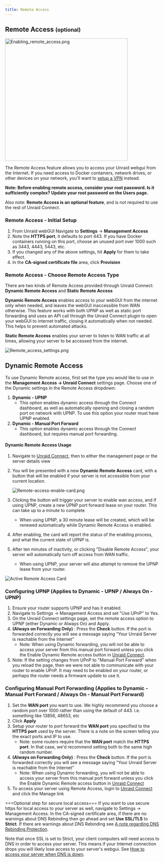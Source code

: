 ```yaml
---
title: Remote Access
---
```



## **Remote Access** <small>(optional)</small>

<img src="/docs/legacy/Enabling_remote_access.png" title="Enabling_remote_access.png"
width="400" alt="Enabling_remote_access.png" />

The Remote Access feature
allows you to access your Unraid webgui from the Internet. If you need
access to Docker containers, network drives, or other devices on your
network, you'll want to [setup a
VPN](https://wiki.unraid.net/Manual/Security#VPN) instead.

**Note: Before enabling remote access, consider your root password. Is
it sufficiently complex? Update your root password on the Users page.**

Also note: **Remote Access is an optional feature**, and is not required
to use the rest of Unraid Connect.

### Remote Access - **Initial Setup**

1.  From Unraid webGUI Navigate to **Settings** → **Management Access**
2.  Note the **HTTPS port**, it defaults to port 443. If you have Docker
    containers running on this port, choose an unused port over 1000
    such as 3443, 4443, 5443, etc.
3.  If you changed any of the above settings, hit **Apply** for them to
    take effect.
4.  In the **CA-signed certificate file** area, click **Provision**

### Remote Access - **Choose Remote Access Type**

There are two kinds of Remote Access provided through Unraid Connect:
**Dynamic Remote Access** and **Static Remote Access**

**Dynamic Remote Access** enables access to your webGUI from the
internet only when needed, and leaves the webGUI inaccessible from WAN
otherwise. This feature works with both UPNP as well as static port
forwarding and uses an API call through the Unraid Connect plugin to
open your webGUI to internet traffic, closing it automatically when not
needed. This helps to prevent automated attacks.

**Static Remote Access** enables your server to listen to WAN traffic at
all times, allowing your server to be accessed from the internet.

![](/docs/legacy/Remote_access_settings.png "Remote_access_settings.png")

## **Dynamic Remote Access**

To use Dynamic Remote access, first set the type you would like to use
in the **Management Access → Unraid Connect** settings page. Choose one
of the Dynamic settings in the Remote Access dropdown:

1.  **Dynamic - UPNP**
    - This option enables dynamic access through the Connect dashboard,
      as well as automatically opening and closing a random port on
      network with UPNP. To use this option your router must have UPNP
      enabled.
2.  **Dynamic - Manual Port Forward**
    - This option enables dynamic access through the Connect dashboard,
      but requires manual port forwarding.

#### Dynamic Remote Access Usage

1.  Navigate to [Unraid Connect](Connect#Connect "wikilink"), then to
    either the management page or the server details view
2.  You will be presented with a new **Dynamic Remote Access** card,
    with a button that will be enabled if your server is not accessible
    from your current
    location.
    
    ![](/docs/legacy/Remote-access-enable-card.png "Remote-access-enable-card.png")
3.  Clicking the button will trigger your server to enable wan access,
    and if using UPNP, create a new UPNP port forward lease on your
    router. This can take up to a minute to complete
    - When using UPNP, a 30 minute lease will be created, which will be
      renewed automatically while Dynamic Remote Access is enabled.
4.  After enabling, the card will report the status of the enabling
    process, and what the current state of UPNP is.
5.  After ten minutes of inactivity, or clicking "Disable Remote
    Access", your server will automatically turn off access from WAN
    traffic.
    - When using UPNP, your server will also attempt to remove the UPNP
      lease from your router.
      

![Active Remote Access Card](/docs/legacy/Remote-access-enabled-static.png)

### Configuring **UPNP** (Applies to Dynamic - UPNP / Always On - UPNP)

1.  Ensure your router supports UPNP and has it enabled.
2.  Navigate to Settings -\> Management Access and set "Use UPnP" to
    Yes.
3.  On the Unraid Connect settings page, set the remote access option to
    UPNP (either Dynamic or Always On) and Apply.
4.  **(Always on Forwarding Only)** : Press the **Check** button. If the
    port is forwarded correctly you will see a message saying "Your
    Unraid Server is reachable from the Internet"
    - Note: When using Dynamic forwarding, you will not be able to
      access your server from this manual port forward unless you click
      the Enable Dynamic Remote access button in [Unraid
      Connect](Connect#Connect "wikilink").
5.  Note: If the setting changes from UPnP to "Manual Port Forward" when
    you reload the page, then we were not able to communicate with your
    router to enable UPnP. It may need to be enabled on your router, or
    perhaps the router needs a firmware update to use it.



### Configuring **Manual Port Forwarding** (Applies to Dynamic - Manual Port Forward / Always On - Manual Port Forward)

1.  Set the **WAN port** you want to use. We highly recommend you choose
    a random port over 1000 rather than using the default of 443. i.e.
    something like 13856, 48653, etc
2.  Click **Apply**
3.  Setup your router to port forward the **WAN port** you specified to
    the **HTTPS port** used by the server. There is a note on the screen
    telling you the exact ports and IP to use.
    - Note: some routers require that the **WAN port** match the **HTTPS
      port**. In that case, we'd recommend setting both to the same high
      random number.
4.  **(Always on Forwarding Only)** : Press the **Check** button. If the
    port is forwarded correctly you will see a message saying "Your
    Unraid Server is reachable from the Internet"
    - Note: When using Dynamic forwarding, you will not be able to
      access your server from this manual port forward unless you click
      the Enable Dynamic Remote access button in [Unraid
      Connect](Connect#Connect "wikilink")
5.  To access your server using Remote Access, login to [Unraid
    Connect](Connect#Connect "wikilink") and click the Manage link


===Optional step for secure local access=== If you want to use secure
https for local access to your server as well, navigate to Settings -\>
Management Access. In the CA-signed certificate area, if there are no
warnings about DNS Rebinding then go ahead and set **Use SSL/TLS** to
**Strict**. If there are warnings about DNS Rebinding see [A note
regarding DNS Rebinding
Protection](My_Servers#A_note_regarding_DNS_Rebinding_Protection "wikilink").

Note that once SSL is set to Strict, your client computers will need
access to DNS in order to access your server. This means if your
Internet connection drops you will likely lose access to your server's
webgui. See [How to access your server when DNS is
down](My_Servers#How_to_access_your_server_when_DNS_is_down "wikilink").
